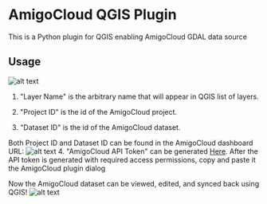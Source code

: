 # AmigoCloud QGIS Plugin
This is a Python plugin for QGIS enabling AmigoCloud GDAL data source

## Usage

![alt text](http://i.imgur.com/VNEvjq7.png)

1. "Layer Name" is the arbitrary name that will appear in QGIS list of layers.

2. "Project ID" is the id of the AmigoCloud project.
3. "Dataset ID" is the id of the AmigoCloud dataset. 

Both Project ID and Dataset ID can be found in the AmigoCloud dashboard URL:
![alt text](http://i.imgur.com/HGxciCh.png)
4. "AmigoCloud API Token" can be generated [Here](https://www.amigocloud.com/accounts/tokens/). After the API token is generated with required access permissions, copy and paste it the AmigoCloud plugin dialog

Now the AmigoCloud dataset can be viewed, edited, and synced back using QGIS!
![alt text](http://i.imgur.com/u0fYAts.png)
